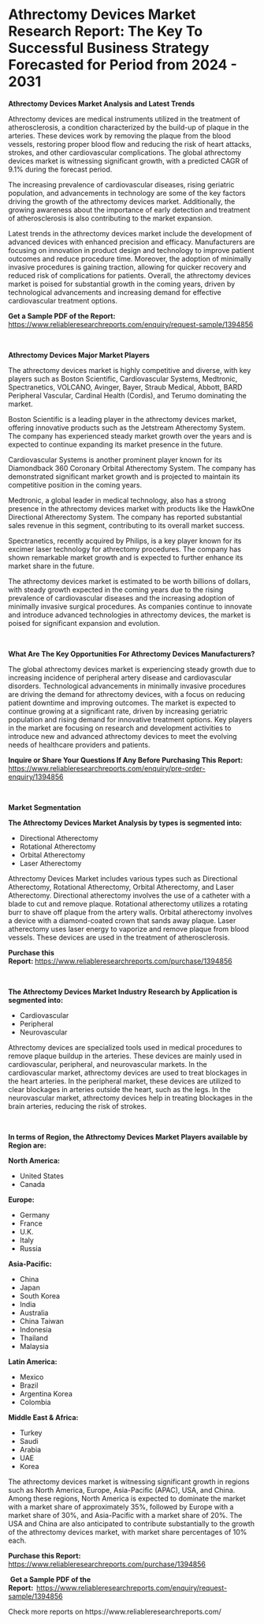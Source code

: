 <p><h1>Athrectomy Devices Market Research Report: The Key To Successful Business Strategy Forecasted for Period from 2024 - 2031</h1></p><p><strong>Athrectomy Devices Market Analysis and Latest Trends</strong></p>
<p><p>Athrectomy devices are medical instruments utilized in the treatment of atherosclerosis, a condition characterized by the build-up of plaque in the arteries. These devices work by removing the plaque from the blood vessels, restoring proper blood flow and reducing the risk of heart attacks, strokes, and other cardiovascular complications. The global athrectomy devices market is witnessing significant growth, with a predicted CAGR of 9.1% during the forecast period.</p><p>The increasing prevalence of cardiovascular diseases, rising geriatric population, and advancements in technology are some of the key factors driving the growth of the athrectomy devices market. Additionally, the growing awareness about the importance of early detection and treatment of atherosclerosis is also contributing to the market expansion.</p><p>Latest trends in the athrectomy devices market include the development of advanced devices with enhanced precision and efficacy. Manufacturers are focusing on innovation in product design and technology to improve patient outcomes and reduce procedure time. Moreover, the adoption of minimally invasive procedures is gaining traction, allowing for quicker recovery and reduced risk of complications for patients. Overall, the athrectomy devices market is poised for substantial growth in the coming years, driven by technological advancements and increasing demand for effective cardiovascular treatment options.</p></p>
<p><strong>Get a Sample PDF of the Report:&nbsp;</strong> <a href="https://www.reliableresearchreports.com/enquiry/request-sample/1394856">https://www.reliableresearchreports.com/enquiry/request-sample/1394856</a></p>
<p>&nbsp;</p>
<p><strong>Athrectomy Devices Major Market Players</strong></p>
<p><p>The athrectomy devices market is highly competitive and diverse, with key players such as Boston Scientific, Cardiovascular Systems, Medtronic, Spectranetics, VOLCANO, Avinger, Bayer, Straub Medical, Abbott, BARD Peripheral Vascular, Cardinal Health (Cordis), and Terumo dominating the market. </p><p>Boston Scientific is a leading player in the athrectomy devices market, offering innovative products such as the Jetstream Atherectomy System. The company has experienced steady market growth over the years and is expected to continue expanding its market presence in the future. </p><p>Cardiovascular Systems is another prominent player known for its Diamondback 360 Coronary Orbital Atherectomy System. The company has demonstrated significant market growth and is projected to maintain its competitive position in the coming years.</p><p>Medtronic, a global leader in medical technology, also has a strong presence in the athrectomy devices market with products like the HawkOne Directional Atherectomy System. The company has reported substantial sales revenue in this segment, contributing to its overall market success.</p><p>Spectranetics, recently acquired by Philips, is a key player known for its excimer laser technology for athrectomy procedures. The company has shown remarkable market growth and is expected to further enhance its market share in the future. </p><p>The athrectomy devices market is estimated to be worth billions of dollars, with steady growth expected in the coming years due to the rising prevalence of cardiovascular diseases and the increasing adoption of minimally invasive surgical procedures. As companies continue to innovate and introduce advanced technologies in athrectomy devices, the market is poised for significant expansion and evolution.</p></p>
<p>&nbsp;</p>
<p><strong>What Are The Key Opportunities For Athrectomy Devices Manufacturers?</strong></p>
<p><p>The global athrectomy devices market is experiencing steady growth due to increasing incidence of peripheral artery disease and cardiovascular disorders. Technological advancements in minimally invasive procedures are driving the demand for athrectomy devices, with a focus on reducing patient downtime and improving outcomes. The market is expected to continue growing at a significant rate, driven by increasing geriatric population and rising demand for innovative treatment options. Key players in the market are focusing on research and development activities to introduce new and advanced athrectomy devices to meet the evolving needs of healthcare providers and patients.</p></p>
<p><strong>Inquire or Share Your Questions If Any Before Purchasing This Report:</strong> <a href="https://www.reliableresearchreports.com/enquiry/pre-order-enquiry/1394856">https://www.reliableresearchreports.com/enquiry/pre-order-enquiry/1394856</a></p>
<p>&nbsp;</p>
<p><strong>Market Segmentation</strong></p>
<p><strong>The Athrectomy Devices Market Analysis by types is segmented into:</strong></p>
<p><ul><li>Directional Atherectomy</li><li>Rotational Atherectomy</li><li>Orbital Atherectomy</li><li>Laser Atherectomy</li></ul></p>
<p><p>Athrectomy Devices Market includes various types such as Directional Atherectomy, Rotational Atherectomy, Orbital Atherectomy, and Laser Atherectomy. Directional atherectomy involves the use of a catheter with a blade to cut and remove plaque. Rotational atherectomy utilizes a rotating burr to shave off plaque from the artery walls. Orbital atherectomy involves a device with a diamond-coated crown that sands away plaque. Laser atherectomy uses laser energy to vaporize and remove plaque from blood vessels. These devices are used in the treatment of atherosclerosis.</p></p>
<p><strong>Purchase this Report:&nbsp;</strong><a href="https://www.reliableresearchreports.com/purchase/1394856">https://www.reliableresearchreports.com/purchase/1394856</a></p>
<p>&nbsp;</p>
<p><strong>The Athrectomy Devices Market Industry Research by Application is segmented into:</strong></p>
<p><ul><li>Cardiovascular</li><li>Peripheral</li><li>Neurovascular</li></ul></p>
<p><p>Athrectomy devices are specialized tools used in medical procedures to remove plaque buildup in the arteries. These devices are mainly used in cardiovascular, peripheral, and neurovascular markets. In the cardiovascular market, athrectomy devices are used to treat blockages in the heart arteries. In the peripheral market, these devices are utilized to clear blockages in arteries outside the heart, such as the legs. In the neurovascular market, athrectomy devices help in treating blockages in the brain arteries, reducing the risk of strokes.</p></p>
<p>&nbsp;</p>
<p><strong>In terms of Region, the Athrectomy Devices Market Players available by Region are:</strong></p>
<p>
    <p> <strong> North America: </strong>
        <ul>
            <li>United States</li>
            <li>Canada</li>
        </ul>
        </p> 
    <p> <strong> Europe: </strong>
        <ul>
            <li>Germany</li>
            <li>France</li>
            <li>U.K.</li>
            <li>Italy</li>
            <li>Russia</li>
        </ul>
        </p> 
    <p> <strong> Asia-Pacific: </strong>
        <ul>
            <li>China</li>
            <li>Japan</li>
            <li>South Korea</li>
            <li>India</li>
            <li>Australia</li>
            <li>China Taiwan</li>
            <li>Indonesia</li>
            <li>Thailand</li>
            <li>Malaysia</li>
        </ul>
        </p> 
    <p> <strong> Latin America: </strong>
        <ul>
            <li>Mexico</li>
            <li>Brazil</li>
            <li>Argentina Korea</li>
            <li>Colombia</li>
        </ul>
        </p> 
    <p> <strong> Middle East & Africa: </strong>
        <ul>
            <li>Turkey</li>
            <li>Saudi</li>
            <li>Arabia</li>
            <li>UAE</li>
            <li>Korea</li>
        </ul>
    </p>
    </p>
<p><p>The athrectomy devices market is witnessing significant growth in regions such as North America, Europe, Asia-Pacific (APAC), USA, and China. Among these regions, North America is expected to dominate the market with a market share of approximately 35%, followed by Europe with a market share of 30%, and Asia-Pacific with a market share of 20%. The USA and China are also anticipated to contribute substantially to the growth of the athrectomy devices market, with market share percentages of 10% each.</p></p>
<p><strong>Purchase this Report: </strong><a href="https://www.reliableresearchreports.com/purchase/1394856">https://www.reliableresearchreports.com/purchase/1394856</a></p>
<p>&nbsp;<strong>Get a Sample PDF of the Report:&nbsp;&nbsp;</strong><a href="https://www.reliableresearchreports.com/enquiry/request-sample/1394856">https://www.reliableresearchreports.com/enquiry/request-sample/1394856</a></p>
<p><strong></strong></p>
<p>Check more reports on https://www.reliableresearchreports.com/</p>